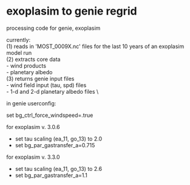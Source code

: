 # exoplasim to genie regrid
processing code for genie, exoplasim

currently: \
(1) reads in 'MOST_0009X.nc' files for the last 10 years of an exoplasim model run \
(2) extracts core data \
    - wind products \
    - planetary albedo \
(3) returns genie input files \
    - wind field input (tau, spd) files \
    - 1-d and 2-d planetary albedo files \

in genie userconfig:

set bg_ctrl_force_windspeed=.true

for exoplasim v. 3.0.6 
  - set tau scaling (ea_11, go_13) to 2.0
  - set bg_par_gastransfer_a=0.715

for exoplasim v. 3.3.0
  - set tau scaling (ea_11, go_13) to 2.6
  - set bg_par_gastransfer_a=1.1
